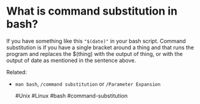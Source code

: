 # What is command substitution in bash?

If you have something like this `"$(date)"` in your bash script.
Command substitution is if you have a single bracket around a thing and that runs the program
and replaces the $(thing) with the output of thing, or with the output of date as mentioned
in the sentence above.


Related:
 - `man bash`, `/command substitution` or `/Parameter Expansion`

      #Unix #Linux #bash #command-substitution
